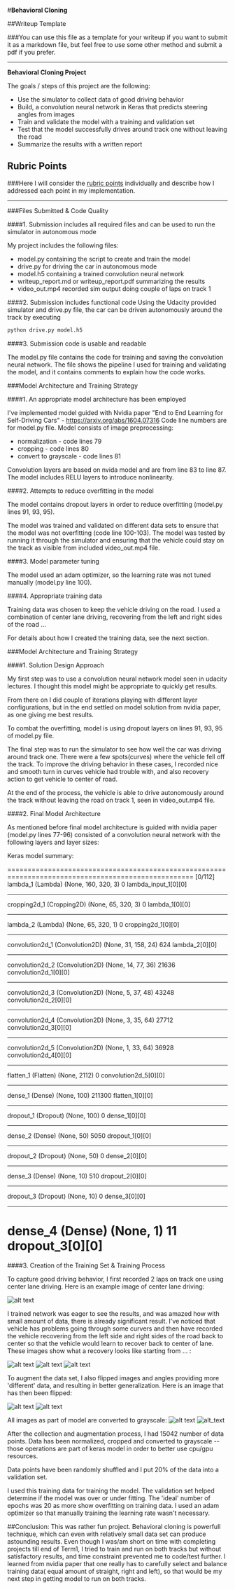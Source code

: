 #**Behavioral Cloning** 

##Writeup Template

###You can use this file as a template for your writeup if you want to submit it as a markdown file, but feel free to use some other method and submit a pdf if you prefer.

---

**Behavioral Cloning Project**

The goals / steps of this project are the following:
* Use the simulator to collect data of good driving behavior
* Build, a convolution neural network in Keras that predicts steering angles from images
* Train and validate the model with a training and validation set
* Test that the model successfully drives around track one without leaving the road
* Summarize the results with a written report


[//]: # (Image References)

[image3]: ./examples/center_curve_recovery1.jpg "Recovery Image 1"
[image4]: ./examples/center_curve_recovery2.jpg "Recovery Image 2"
[image5]: ./examples/center_curve_recovery3.jpg "Recovery Image 3"
[image6]: ./examples/center-2laps-init.jpg      "Normal Image"
[image7]: ./examples/center-2laps-flipped.jpg	"Flipped Image"
[image8]: ./examples/center-2laps-gray.jpg      "Grayscale Image"

## Rubric Points
###Here I will consider the [rubric points](https://review.udacity.com/#!/rubrics/432/view) individually and describe how I addressed each point in my implementation.  

---
###Files Submitted & Code Quality

####1. Submission includes all required files and can be used to run the simulator in autonomous mode

My project includes the following files:
* model.py containing the script to create and train the model
* drive.py for driving the car in autonomous mode
* model.h5 containing a trained convolution neural network 
* writeup_report.md or writeup_report.pdf summarizing the results
* video_out.mp4 recorded sim output doing couple of laps on track 1

####2. Submission includes functional code
Using the Udacity provided simulator and drive.py file, the car can be driven autonomously around the track by executing 
```sh
python drive.py model.h5
```

####3. Submission code is usable and readable

The model.py file contains the code for training and saving the convolution neural network. The file shows the pipeline I used for training and validating the model, and it contains comments to explain how the code works.

###Model Architecture and Training Strategy

####1. An appropriate model architecture has been employed

I've implemented model guided with Nvidia paper "End to End Learning for Self-Driving Cars" - https://arxiv.org/abs/1604.07316
Code line numbers are for model.py file.
Model consists of image preprocessing:
 - normalization        - code lines 79
 - cropping             - code lines 80
 - convert to grayscale - code lines 81
 
Convolution layers are based on nvida model and are from line 83 to line 87. The model includes RELU layers to introduce nonlinearity. 


####2. Attempts to reduce overfitting in the model

The model contains dropout layers in order to reduce overfitting (model.py lines 91, 93, 95). 

The model was trained and validated on different data sets to ensure that the model was not overfitting (code line 100-103). The model was tested by running it through the simulator and ensuring that the vehicle could stay on the track as visible from included video_out.mp4 file.

####3. Model parameter tuning

The model used an adam optimizer, so the learning rate was not tuned manually (model.py line 100).

####4. Appropriate training data

Training data was chosen to keep the vehicle driving on the road. I used a combination of center lane driving, recovering from the left and right sides of the road ... 

For details about how I created the training data, see the next section. 

###Model Architecture and Training Strategy

####1. Solution Design Approach


My first step was to use a convolution neural network model seen in udacity lectures. I thought this model might be appropriate to quickly get results.

From there on I did couple of iterations playing with different layer configurations, but in the end settled on model solution from nvidia paper, as one giving me best results.

To combat the overfitting, model is using dropout layers on lines 91, 93, 95 of model.py file.

The final step was to run the simulator to see how well the car was driving around track one. There were a few spots(curves) where the vehicle fell off the track. To improve the driving behavior in these cases, I recorded nice and smooth turn in curves vehicle had trouble with, and also recovery action to get vehicle to center of road.

At the end of the process, the vehicle is able to drive autonomously around the track without leaving the road on track 1, seen in video_out.mp4 file.

####2. Final Model Architecture

As mentioned before final model architecture is guided with nvidia paper (model.py lines 77-96) consisted of a convolution neural network with the following layers and layer sizes:

Keras model summary:

====================================================================================================                                    [0/112]
lambda_1 (Lambda)                (None, 160, 320, 3)   0           lambda_input_1[0][0]             
____________________________________________________________________________________________________
cropping2d_1 (Cropping2D)        (None, 65, 320, 3)    0           lambda_1[0][0]                   
____________________________________________________________________________________________________
lambda_2 (Lambda)                (None, 65, 320, 1)    0           cropping2d_1[0][0]               
____________________________________________________________________________________________________
convolution2d_1 (Convolution2D)  (None, 31, 158, 24)   624         lambda_2[0][0]                   
____________________________________________________________________________________________________
convolution2d_2 (Convolution2D)  (None, 14, 77, 36)    21636       convolution2d_1[0][0]            
____________________________________________________________________________________________________
convolution2d_3 (Convolution2D)  (None, 5, 37, 48)     43248       convolution2d_2[0][0]            
____________________________________________________________________________________________________
convolution2d_4 (Convolution2D)  (None, 3, 35, 64)     27712       convolution2d_3[0][0]            
____________________________________________________________________________________________________
convolution2d_5 (Convolution2D)  (None, 1, 33, 64)     36928       convolution2d_4[0][0]            
____________________________________________________________________________________________________
flatten_1 (Flatten)              (None, 2112)          0           convolution2d_5[0][0]            
____________________________________________________________________________________________________
dense_1 (Dense)                  (None, 100)           211300      flatten_1[0][0]                  
____________________________________________________________________________________________________
dropout_1 (Dropout)              (None, 100)           0           dense_1[0][0]                    
____________________________________________________________________________________________________
dense_2 (Dense)                  (None, 50)            5050        dropout_1[0][0]                  
____________________________________________________________________________________________________
dropout_2 (Dropout)              (None, 50)            0           dense_2[0][0]                    
____________________________________________________________________________________________________
dense_3 (Dense)                  (None, 10)            510         dropout_2[0][0]                  
____________________________________________________________________________________________________
dropout_3 (Dropout)              (None, 10)            0           dense_3[0][0]                    
____________________________________________________________________________________________________
dense_4 (Dense)                  (None, 1)             11          dropout_3[0][0]                  
====================================================================================================

####3. Creation of the Training Set & Training Process

To capture good driving behavior, I first recorded 2 laps on track one using center lane driving. Here is an example image of center lane driving:

![alt text][image6]

I trained network was eager to see the results, and was amazed how with small amount of data, there is already significant result. I've noticed that vehicle has problems going through some curvers and then have recorded the vehicle recovering from the left side and right sides of the road back to center so that the vehicle would learn to recover back to center of lane. These images show what a recovery looks like starting from ... :

![alt text][image3]
![alt text][image4]
![alt text][image5]

To augment the data set, I also flipped images and angles providing more 'different' data, and resulting in better generalization. Here is an image that has then been flipped:

![alt text][image6]
![alt text][image7]

All images as part of model are converted to grayscale:
![alt text][image6]
![alt_text][image8]

After the collection and augmentation process, I had 15042 number of data points.
Data has been normalized, cropped and converted to grayscale -- those operations are part of keras model in order to better use cpu/gpu resources.

Data points have been randomly shuffled and I put 20% of the data into a validation set. 

I used this training data for training the model. The validation set helped determine if the model was over or under fitting. The 'ideal' number of epochs was 20 as more show overfitting on training data. I used an adam optimizer so that manually training the learning rate wasn't necessary.

##Conclusion:
This was rather fun project. Behavioral cloning is powerfull technique, which can even with relatively small data set can produce astounding results.
Even though I was/am short on time with completing projects till end of Term1, I tried to train and run on both tracks but without satisfactory results, and time constraint prevented me to code/test further. I learned from nvidia paper that one really has to carefully select and balance training data( equal amount of straight, right and left), so that would be my next step in getting model to run on both tracks.
